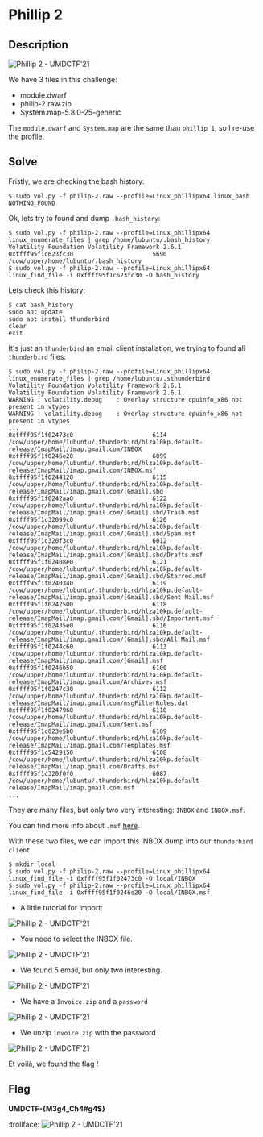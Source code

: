 # Phillip 2

## Description

![Phillip 2 - UMDCTF'21](phillip2.PNG)

We have 3 files in this challenge:
* module.dwarf
* philip-2.raw.zip
* System.map-5.8.0-25-generic

The `module.dwarf` and `System.map` are the same than `phillip 1`, so I re-use the profile.

## Solve

Fristly, we are checking the bash history:
```shell
$ sudo vol.py -f philip-2.raw --profile=Linux_phillipx64 linux_bash
NOTHING_FOUND
```

Ok, lets try to found and dump `.bash_history`:
```shell
$ sudo vol.py -f philip-2.raw --profile=Linux_phillipx64 linux_enumerate_files | grep /home/lubuntu/.bash_history
Volatility Foundation Volatility Framework 2.6.1
0xffff95f1c623fc30                      5690 /cow/upper/home/lubuntu/.bash_history
$ sudo vol.py -f philip-2.raw --profile=Linux_phillipx64 linux_find_file -i 0xffff95f1c623fc30 -O bash_history
```

Lets check this history:
```shell
$ cat bash_history                   
sudo apt update
sudo apt install thunderbird
clear
exit
```

It's just an `thunderbird` an email client installation, we trying to found all `thunderbird` files:
```shell
$ sudo vol.py -f philip-2.raw --profile=Linux_phillipx64 linux_enumerate_files | grep /home/lubuntu/.sthunderbird
Volatility Foundation Volatility Framework 2.6.1
Volatility Foundation Volatility Framework 2.6.1
WARNING : volatility.debug    : Overlay structure cpuinfo_x86 not present in vtypes
WARNING : volatility.debug    : Overlay structure cpuinfo_x86 not present in vtypes
...
0xffff95f1f02473c0                      6114 /cow/upper/home/lubuntu/.thunderbird/hlza10kp.default-release/ImapMail/imap.gmail.com/INBOX
0xffff95f1f0246e20                      6099 /cow/upper/home/lubuntu/.thunderbird/hlza10kp.default-release/ImapMail/imap.gmail.com/INBOX.msf
0xffff95f1f0244120                      6115 /cow/upper/home/lubuntu/.thunderbird/hlza10kp.default-release/ImapMail/imap.gmail.com/[Gmail].sbd
0xffff95f1f0242aa0                      6122 /cow/upper/home/lubuntu/.thunderbird/hlza10kp.default-release/ImapMail/imap.gmail.com/[Gmail].sbd/Trash.msf
0xffff95f1c32099c0                      6120 /cow/upper/home/lubuntu/.thunderbird/hlza10kp.default-release/ImapMail/imap.gmail.com/[Gmail].sbd/Spam.msf
0xffff95f1c320f3c0                      6012 /cow/upper/home/lubuntu/.thunderbird/hlza10kp.default-release/ImapMail/imap.gmail.com/[Gmail].sbd/Drafts.msf
0xffff95f1f02408e0                      6121 /cow/upper/home/lubuntu/.thunderbird/hlza10kp.default-release/ImapMail/imap.gmail.com/[Gmail].sbd/Starred.msf
0xffff95f1f0240340                      6119 /cow/upper/home/lubuntu/.thunderbird/hlza10kp.default-release/ImapMail/imap.gmail.com/[Gmail].sbd/Sent Mail.msf
0xffff95f1f0242500                      6118 /cow/upper/home/lubuntu/.thunderbird/hlza10kp.default-release/ImapMail/imap.gmail.com/[Gmail].sbd/Important.msf
0xffff95f1f02435e0                      6116 /cow/upper/home/lubuntu/.thunderbird/hlza10kp.default-release/ImapMail/imap.gmail.com/[Gmail].sbd/All Mail.msf
0xffff95f1f0244c60                      6113 /cow/upper/home/lubuntu/.thunderbird/hlza10kp.default-release/ImapMail/imap.gmail.com/[Gmail].msf
0xffff95f1f0246b50                      6100 /cow/upper/home/lubuntu/.thunderbird/hlza10kp.default-release/ImapMail/imap.gmail.com/Archives.msf
0xffff95f1f0247c30                      6112 /cow/upper/home/lubuntu/.thunderbird/hlza10kp.default-release/ImapMail/imap.gmail.com/msgFilterRules.dat
0xffff95f1f0247960                      6110 /cow/upper/home/lubuntu/.thunderbird/hlza10kp.default-release/ImapMail/imap.gmail.com/Sent.msf
0xffff95f1c623e5b0                      6109 /cow/upper/home/lubuntu/.thunderbird/hlza10kp.default-release/ImapMail/imap.gmail.com/Templates.msf
0xffff95f1c5429150                      6108 /cow/upper/home/lubuntu/.thunderbird/hlza10kp.default-release/ImapMail/imap.gmail.com/Drafts.msf
0xffff95f1c320f0f0                      6087 /cow/upper/home/lubuntu/.thunderbird/hlza10kp.default-release/ImapMail/imap.gmail.com.msf
...
```

They are many files, but only two very interesting: `INBOX` and `INBOX.msf`.

You can find more info about `.msf` [here](https://www.bitrecover.com/free/thunderbird-msf-viewer/).

With these two files, we can import this INBOX dump into our `thunderbird client`.
```
$ mkdir local
$ sudo vol.py -f philip-2.raw --profile=Linux_phillipx64 linux_find_file -i 0xffff95f1f02473c0 -O local/INBOX
$ sudo vol.py -f philip-2.raw --profile=Linux_phillipx64 linux_find_file -i 0xffff95f1f0246e20 -O local/INBOX.msf
```

* A little tutorial for import:

![Phillip 2 - UMDCTF'21](tool.PNG)

* You need to select the INBOX file.

![Phillip 2 - UMDCTF'21](mbox.PNG)

* We found 5 email, but only two interesting.

![Phillip 2 - UMDCTF'21](mail1.PNG)

* We have a `Invoice.zip` and a `password` 

![Phillip 2 - UMDCTF'21](chung1.PNG)

* We unzip `invoice.zip` with the password

![Phillip 2 - UMDCTF'21](flag1.PNG)

Et voilà, we found the flag !

## Flag

**UMDCTF-{M3g4_Ch4#g4$}** 

:trollface:
![Phillip 2 - UMDCTF'21](phil2score.PNG)